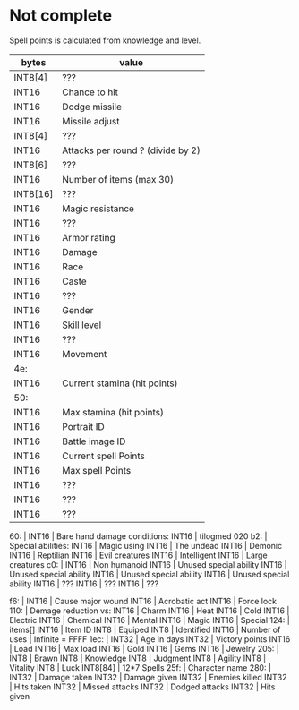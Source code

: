 # Not complete

Spell points is calculated from knowledge and level.

bytes | value
---|---
INT8[4] | ??? 
INT16 | Chance to hit
INT16 | Dodge missile
INT16 | Missile adjust
INT8[4] | ???
INT16 | Attacks per round ? (divide by 2)
INT8[6] | ???
INT16 | Number of items (max 30)
INT8[16] | ???
INT16 | Magic resistance
INT16 | ???
INT16 | Armor rating
INT16 | Damage
INT16 | Race
INT16 | Caste
INT16 | ???
INT16 | Gender
INT16 | Skill level
INT16 | ???
INT16 | Movement
4e: |
INT16 | Current stamina (hit points)
50: |
INT16 | Max stamina (hit points)
INT16 | Portrait ID
INT16 | Battle image ID
INT16 | Current spell Points
INT16 | Max spell Points
INT16 | ???
INT16 | ???
INT16 | ???

60: |
INT16 | Bare hand damage
conditions:
INT16 | 
tilogmed 020
b2: |
Special abilities:
INT16 | Magic using
INT16 | The undead
INT16 | Demonic
INT16 | Reptilian
INT16 | Evil creatures
INT16 | Intelligent
INT16 | Large creatures
c0: |
INT16 | Non humanoid
INT16 | Unused special ability
INT16 | Unused special ability
INT16 | Unused special ability
INT16 | Unused special ability
INT16 | ???
INT16 | ???
INT16 | ???

f6: |
INT16 | Cause major wound
INT16 | Acrobatic act
INT16 | Force lock
110: |
Demage reduction vs:
INT16 | Charm
INT16 | Heat
INT16 | Cold
INT16 | Electric
INT16 | Chemical
INT16 | Mental
INT16 | Magic
INT16 | Special
124: |
items[]
INT16 | Item ID
INT8 | Equiped
INT8 | Identified
INT16 | Number of uses | Infinite = FFFF
1ec: |
INT32 | Age in days
INT32 | Victory points
INT16 | Load
INT16 | Max load
INT16 | Gold
INT16 | Gems
INT16 | Jewelry
205: |
INT8 | Brawn
INT8 | Knowledge
INT8 | Judgment
INT8 | Agility
INT8 | Vitality
INT8 | Luck
INT8[84] | 12*7 Spells
25f: |
Character name
280: |
INT32 | Damage taken
INT32 | Damage given
INT32 | Enemies killed
INT32 | Hits taken
INT32 | Missed attacks
INT32 | Dodged attacks
INT32 | Hits given
